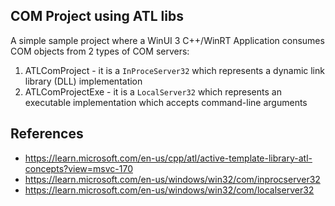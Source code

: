 ## COM Project using ATL libs

A simple sample project where a WinUI 3 C++/WinRT Application consumes COM objects from 2 types of COM servers:

1. ATLComProject - it is a `InProceServer32` which represents a dynamic link library (DLL) implementation
2. ATLComProjectExe - it is a `LocalServer32` which represents an executable implementation which accepts command-line arguments

## References
- https://learn.microsoft.com/en-us/cpp/atl/active-template-library-atl-concepts?view=msvc-170
- https://learn.microsoft.com/en-us/windows/win32/com/inprocserver32
- https://learn.microsoft.com/en-us/windows/win32/com/localserver32
